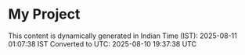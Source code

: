 # My Project

This content is dynamically generated in Indian Time (IST): 2025-08-11 01:07:38 IST
Converted to UTC: 2025-08-10 19:37:38 UTC
